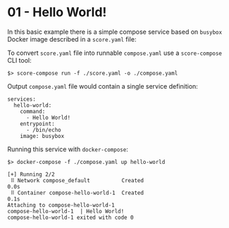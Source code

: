 # 01 - Hello World!

In this basic example there is a simple compose service based on `busybox` Docker image described in a `score.yaml` file:

To convert `score.yaml` file into runnable `compose.yaml` use a `score-compose` CLI tool:

```
$> score-compose run -f ./score.yaml -o ./compose.yaml
```

Output `compose.yaml` file would contain a single service definition:

```
services:
  hello-world:
    command:
      - Hello World!
    entrypoint:
      - /bin/echo
    image: busybox
```

Running this service with `docker-compose`:

```
$> docker-compose -f ./compose.yaml up hello-world

[+] Running 2/2
 ⠿ Network compose_default          Created                                                                                                                                               0.0s
 ⠿ Container compose-hello-world-1  Created                                                                                                                                               0.1s
Attaching to compose-hello-world-1
compose-hello-world-1  | Hello World!
compose-hello-world-1 exited with code 0
```
